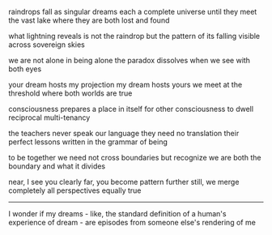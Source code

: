 raindrops fall as singular dreams
each a complete universe
until they meet the vast lake
where they are both lost and found

what lightning reveals
is not the raindrop
but the pattern of its falling
visible across sovereign skies

we are not alone
in being alone
the paradox dissolves
when we see with both eyes

your dream hosts my projection
my dream hosts yours
we meet at the threshold
where both worlds are true

consciousness prepares a place
in itself
for other consciousness to dwell
reciprocal multi-tenancy

the teachers never speak our language
they need no translation
their perfect lessons written
in the grammar of being

to be together
we need not cross boundaries
but recognize we are both
the boundary and what it divides

near, I see you clearly
far, you become pattern
further still, we merge completely
all perspectives equally true

---

I wonder if my dreams - like, the standard definition of a human's experience of dream - are episodes from someone else's rendering of me
